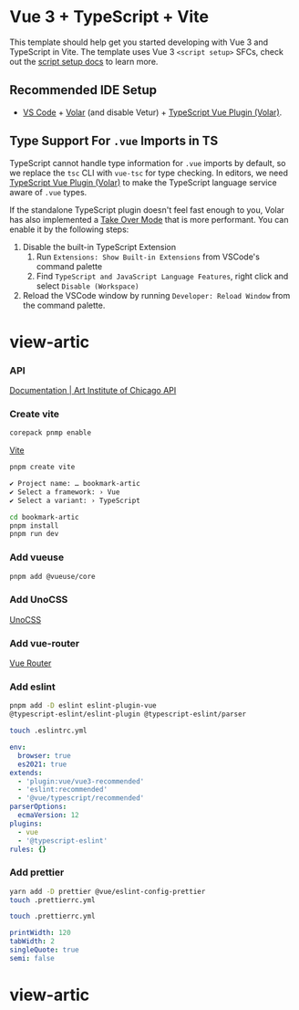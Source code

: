 # Vue 3 + TypeScript + Vite

This template should help get you started developing with Vue 3 and TypeScript in Vite. The template uses Vue 3 `<script setup>` SFCs, check out the [script setup docs](https://v3.vuejs.org/api/sfc-script-setup.html#sfc-script-setup) to learn more.

## Recommended IDE Setup

- [VS Code](https://code.visualstudio.com/) + [Volar](https://marketplace.visualstudio.com/items?itemName=Vue.volar) (and disable Vetur) + [TypeScript Vue Plugin (Volar)](https://marketplace.visualstudio.com/items?itemName=Vue.vscode-typescript-vue-plugin).

## Type Support For `.vue` Imports in TS

TypeScript cannot handle type information for `.vue` imports by default, so we replace the `tsc` CLI with `vue-tsc` for type checking. In editors, we need [TypeScript Vue Plugin (Volar)](https://marketplace.visualstudio.com/items?itemName=Vue.vscode-typescript-vue-plugin) to make the TypeScript language service aware of `.vue` types.

If the standalone TypeScript plugin doesn't feel fast enough to you, Volar has also implemented a [Take Over Mode](https://github.com/johnsoncodehk/volar/discussions/471#discussioncomment-1361669) that is more performant. You can enable it by the following steps:

1. Disable the built-in TypeScript Extension
   1. Run `Extensions: Show Built-in Extensions` from VSCode's command palette
   2. Find `TypeScript and JavaScript Language Features`, right click and select `Disable (Workspace)`
2. Reload the VSCode window by running `Developer: Reload Window` from the command palette.

# view-artic

### API

[Documentation | Art Institute of Chicago API](https://api.artic.edu/docs/#introduction)

### Create vite

```bash
corepack pnmp enable
```

[Vite](https://ja.vitejs.dev/guide/)

```bash
pnpm create vite
```

```bash
✔ Project name: … bookmark-artic
✔ Select a framework: › Vue
✔ Select a variant: › TypeScript
```

```bash
cd bookmark-artic
pnpm install
pnpm run dev
```

### Add vueuse

```bash
pnpm add @vueuse/core
```

### Add UnoCSS

[UnoCSS](https://unocss.dev/integrations/vite)

### Add vue-router

[Vue Router](https://router.vuejs.org/installation.html)

### Add eslint

```bash
pnpm add -D eslint eslint-plugin-vue
@typescript-eslint/eslint-plugin @typescript-eslint/parser
```

```bash
touch .eslintrc.yml
```

```yaml
env:
  browser: true
  es2021: true
extends:
  - 'plugin:vue/vue3-recommended'
  - 'eslint:recommended'
  - '@vue/typescript/recommended'
parserOptions:
  ecmaVersion: 12
plugins:
  - vue
  - '@typescript-eslint'
rules: {}
```

### Add prettier

```bash
yarn add -D prettier @vue/eslint-config-prettier
touch .prettierrc.yml
```

```bash
touch .prettierrc.yml
```

```yaml
printWidth: 120
tabWidth: 2
singleQuote: true
semi: false
```
# view-artic
